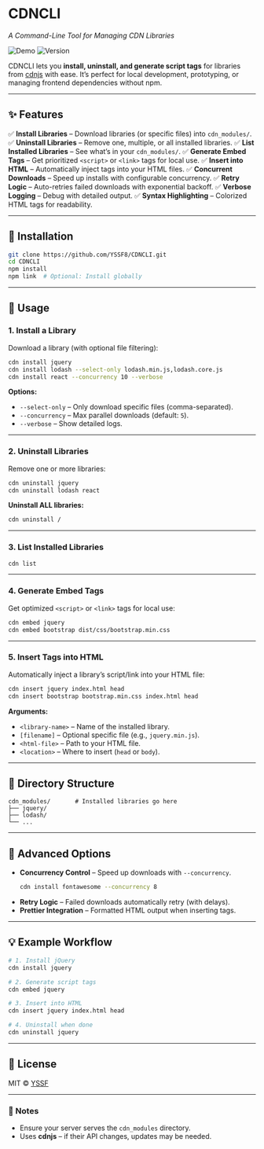 # CDNCLI
*A Command-Line Tool for Managing CDN Libraries*

![Demo](https://img.shields.io/badge/status-active-brightgreen)
![Version](https://img.shields.io/badge/version-1.3.1-blue)

CDNCLI lets you **install, uninstall, and generate script tags** for libraries from [cdnjs](https://cdnjs.com) with ease. It’s perfect for local development, prototyping, or managing frontend dependencies without npm.

---

## ✨ Features
✅ **Install Libraries** – Download libraries (or specific files) into `cdn_modules/`.
✅ **Uninstall Libraries** – Remove one, multiple, or all installed libraries.
✅ **List Installed Libraries** – See what’s in your `cdn_modules/`.
✅ **Generate Embed Tags** – Get prioritized `<script>` or `<link>` tags for local use.
✅ **Insert into HTML** – Automatically inject tags into your HTML files.
✅ **Concurrent Downloads** – Speed up installs with configurable concurrency.
✅ **Retry Logic** – Auto-retries failed downloads with exponential backoff.
✅ **Verbose Logging** – Debug with detailed output.
✅ **Syntax Highlighting** – Colorized HTML tags for readability.

---

## 🚀 Installation
```bash
git clone https://github.com/YSSF8/CDNCLI.git
cd CDNCLI
npm install
npm link  # Optional: Install globally
```

---

## 📖 Usage

### 1. Install a Library
Download a library (with optional file filtering):
```bash
cdn install jquery
cdn install lodash --select-only lodash.min.js,lodash.core.js
cdn install react --concurrency 10 --verbose
```
**Options:**
- `--select-only` – Only download specific files (comma-separated).
- `--concurrency` – Max parallel downloads (default: `5`).
- `--verbose` – Show detailed logs.

---

### 2. Uninstall Libraries
Remove one or more libraries:
```bash
cdn uninstall jquery
cdn uninstall lodash react
```
**Uninstall ALL libraries:**
```bash
cdn uninstall /
```

---

### 3. List Installed Libraries
```bash
cdn list
```

---

### 4. Generate Embed Tags
Get optimized `<script>` or `<link>` tags for local use:
```bash
cdn embed jquery
cdn embed bootstrap dist/css/bootstrap.min.css
```

---

### 5. Insert Tags into HTML
Automatically inject a library’s script/link into your HTML file:
```bash
cdn insert jquery index.html head
cdn insert bootstrap bootstrap.min.css index.html head
```
**Arguments:**
- `<library-name>` – Name of the installed library.
- `[filename]` – Optional specific file (e.g., `jquery.min.js`).
- `<html-file>` – Path to your HTML file.
- `<location>` – Where to insert (`head` or `body`).

---

## 📂 Directory Structure
```
cdn_modules/       # Installed libraries go here
├── jquery/
├── lodash/
└── ...
```

---

## 🔧 Advanced Options
- **Concurrency Control** – Speed up downloads with `--concurrency`.
  ```bash
  cdn install fontawesome --concurrency 8
  ```
- **Retry Logic** – Failed downloads automatically retry (with delays).
- **Prettier Integration** – Formatted HTML output when inserting tags.

---

## 💡 Example Workflow
```bash
# 1. Install jQuery
cdn install jquery

# 2. Generate script tags
cdn embed jquery

# 3. Insert into HTML
cdn insert jquery index.html head

# 4. Uninstall when done
cdn uninstall jquery
```

---

## 📜 License
MIT © [YSSF](https://github.com/YSSF8)

---

### 🔗 Notes
- Ensure your server serves the `cdn_modules` directory.
- Uses **cdnjs** – if their API changes, updates may be needed.